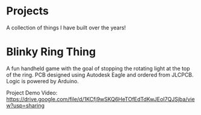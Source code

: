 # Projects
A collection of things I have built over the years!

# Blinky Ring Thing
A fun handheld game with the goal of stopping the rotating light at the top of the ring. 
PCB designed using Autodesk Eagle and ordered from JLCPCB. Logic is powered by Arduino.

Project Demo Video: https://drive.google.com/file/d/1KCfj9wSKQ6HeTOfEdTdKwJEoI7QJSjba/view?usp=sharing
